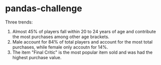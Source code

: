 # pandas-challenge
Three trends:
1. Almost 45% of players fall within 20 to 24 years of age and contribute the most purchases among other age brackets.
2. Male account for 84% of total players and account for the most total purchases, while female only accoutn for 14%.
3. The item "Final Critic" is the most popular item sold and was had the highest purchase value.